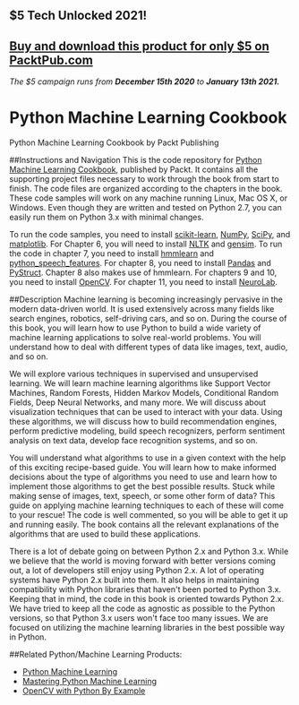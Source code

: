 ## $5 Tech Unlocked 2021!
[Buy and download this product for only $5 on PacktPub.com](https://www.packtpub.com/)
-----
*The $5 campaign         runs from __December 15th 2020__ to __January 13th 2021.__*

# Python Machine Learning Cookbook
Python Machine Learning Cookbook by Packt Publishing

##Instructions and Navigation
This is the code repository for [Python Machine Learning Cookbook](https://www.packtpub.com/big-data-and-business-intelligence/python-machine-learning-cookbook?utm_source=github&utm_medium=repository&utm_campaign=9781786464477), published by Packt. It contains all the supporting project files necessary to work through the book from start to finish. The code files are organized according to the chapters in the book. These code samples will work on any machine running Linux, Mac OS X, or Windows. Even though they are written and tested on Python 2.7, you can easily run them on Python 3.x with minimal changes.

To run the code samples, you need to install [scikit-learn](http://scikit-learn.org/stable/install.html), [NumPy](http://www.scipy.org/scipylib/download.html), [SciPy](http://www.scipy.org/install.html), and [matplotlib](http://matplotlib.org/downloads.html). For Chapter 6, you will need to install [NLTK](http://www.nltk.org/install.html) and [gensim](https://radimrehurek.com/gensim/install.html). To run the code in chapter 7, you need to install [hmmlearn](http://hmmlearn.readthedocs.org/en/latest/) and [python_speech_features](http://python-speech-features.readthedocs.org/en/latest/). For chapter 8, you need to install [Pandas](http://pandas.pydata.org/getpandas.html) and [PyStruct](https://pystruct.github.io/installation.html). Chapter 8 also makes use of hmmlearn. For chapters 9 and 10, you need to install [OpenCV](http://opencv.org/downloads.html). For chapter 11, you need to install [NeuroLab](https://pythonhosted.org/neurolab/install.html).

##Description
Machine learning is becoming increasingly pervasive in the modern data-driven world. It is used extensively across many fields like search engines, robotics, self-driving cars, and so on. During the course of this book, you will learn how to use Python to build a wide variety of machine learning applications to solve real-world problems. You will understand how to deal with different types of data like images, text, audio, and so on. 

We will explore various techniques in supervised and unsupervised learning. We will learn machine learning algorithms like Support Vector Machines, Random Forests, Hidden Markov Models, Conditional Random Fields, Deep Neural Networks, and many more. We will discuss about visualization techniques that can be used to interact with your data. Using these algorithms, we will discuss how to build recommendation engines, perform predictive modeling, build speech recognizers, perform sentiment analysis on text data, develop face recognition systems, and so on.

You will understand what algorithms to use in a given context with the help of this exciting recipe-based guide. You will learn how to make informed decisions about the type of algorithms you need to use and learn how to implement those algorithms to get the best possible results. Stuck while making sense of images, text, speech, or some other form of data? This guide on applying machine learning techniques to each of these will come to your rescue! The code is well commented, so you will be able to get it up and running easily. The book contains all the relevant explanations of the algorithms that are used to build these applications. 

There is a lot of debate going on between Python 2.x and Python 3.x. While we believe that the world is moving forward with better versions coming out, a lot of developers still enjoy using Python 2.x. A lot of operating systems have Python 2.x built into them. It also helps in maintaining compatibility with Python libraries that haven't been ported to Python 3.x. Keeping that in mind, the code in this book is oriented towards Python 2.x. We have tried to keep all the code as agnostic as possible to the Python versions, so that Python 3.x users won't face too many issues. We are focused on utilizing the machine learning libraries in the best possible way in Python.  

##Related Python/Machine Learning Products:
* [Python Machine Learning](https://www.packtpub.com/big-data-and-business-intelligence/python-machine-learning?utm_source=github&utm_medium=repository&utm_campaign=9781783555130)
* [Mastering Python Machine Learning](https://www.packtpub.com/big-data-and-business-intelligence/mastering-python-machine-learning?utm_source=github&utm_medium=repository&utm_campaign=9781783555130)
* [OpenCV with Python By Example](https://www.packtpub.com/application-development/opencv-python-example?utm_source=github&utm_medium=repository&utm_campaign=9781785283932)
